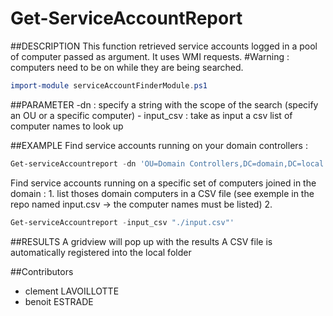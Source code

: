 # Get-ServiceAccountReport
##DESCRIPTION
This function retrieved service accounts logged in a pool of computer passed as argument. 
It uses WMI requests.
#Warning : computers need to be on while they are being searched.

```PowerShell
import-module serviceAccountFinderModule.ps1
```

##PARAMETER 
        -dn : specify a string with the scope of the search (specify an OU or a specific computer)
        - input_csv : take as input a csv list of computer names to look up
        
##EXAMPLE
Find service accounts running on your domain controllers :
```PowerShell
Get-serviceAccountreport -dn 'OU=Domain Controllers,DC=domain,DC=local'
```
Find service accounts running on a specific set of computers joined in the domain :
    1. list thoses domain computers in a CSV file (see exemple in the repo named input.csv -> the computer names must be listed)
    2. 
```PowerShell
Get-serviceAccountreport -input_csv "./input.csv"'
```
##RESULTS
A gridview will pop up with the results
A CSV file is automatically registered into the local folder

##Contributors
  - clement LAVOILLOTTE
  - benoit ESTRADE
    
